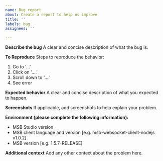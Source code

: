 ```yaml
---
name: Bug report
about: Create a report to help us improve
title: ''
labels: bug
assignees: ''

---
```


**Describe the bug**
A clear and concise description of what the bug is.

**To Reproduce**
Steps to reproduce the behavior:
1. Go to '...'
2. Click on '....'
3. Scroll down to '....'
4. See error

**Expected behavior**
A clear and concise description of what you expected to happen.

**Screenshots**
If applicable, add screenshots to help explain your problem.

**Environment (please complete the following information):**
 - MSB Studio version
 - MSB client language and version [e.g. msb-websocket-client-nodejs v1.0.2]
 - MSB version [e.g. 1.5.7-RELEASE]

**Additional context**
Add any other context about the problem here.
